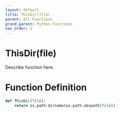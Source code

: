 ```yaml
---
layout: default
title: ThisDir(file)
parent: All Functions
grand_parent: Python Functions
nav_order: 2
---
```


# ThisDir(file)

Describe function here.

# Function Definition

```python
def ThisDir(file):
	return os.path.dirname(os.path.abspath(file))
```